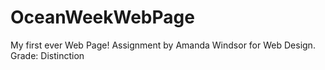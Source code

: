 # OceanWeekWebPage
My first ever Web Page! Assignment by Amanda Windsor for Web Design. Grade: Distinction

